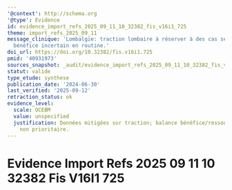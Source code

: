 ```yaml
---
'@context': http://schema.org
'@type': Evidence
id: evidence_import_refs_2025_09_11_10_32382_fis_v16i1_725
theme: import_refs_2025_09_11
message_clinique: 'Lombalgie: traction lombaire à réserver à des cas sélectionnés,
  bénéfice incertain en routine.'
doi_url: https://doi.org/10.32382/fis.v16i1.725
pmid: '40931973'
sources_snapshot: _audit/evidence_import_refs_2025_09_11_10_32382_fis_v16i1_725.json
statut: valide
type_etude: synthese
publication_date: '2024-06-30'
last_verified: '2025-09-12'
retraction_status: ok
evidence_level:
  scale: OCEBM
  value: unspecified
  justification: Données mitigées sur traction; balance bénéfice/ressources modeste;
    non prioritaire.
---
```

# Evidence Import Refs 2025 09 11 10 32382 Fis V16I1 725

